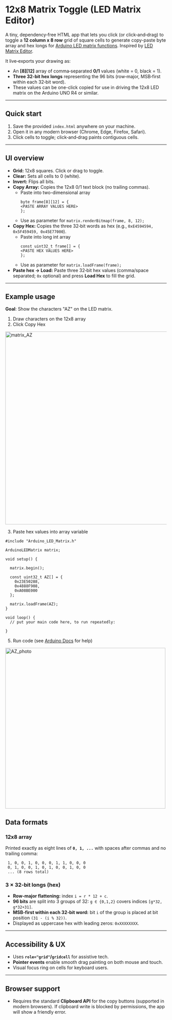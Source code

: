 # 12x8 Matrix Toggle (LED Matrix Editor)

A tiny, dependency‑free HTML app that lets you click (or click‑and‑drag) to toggle a **12 column x 8 row** grid of square cells to generate copy-paste byte array and hex longs for [Arduino LED matrix functions](https://docs.arduino.cc/tutorials/uno-r4-wifi/led-matrix/). Inspired by [LED Matrix Editor](https://ledmatrix-editor.arduino.cc/).

It live‑exports your drawing as:

* An **[8][12]** array of comma‑separated **0/1** values (white = 0, black = 1).
* **Three 32‑bit hex longs** representing the 96 bits (row‑major, MSB‑first within each 32‑bit word).
* These values can be one-click copied for use in driving the 12x8 LED matrix on the Arduino UNO R4 or similar.

---

## Quick start

1. Save the provided `index.html` anywhere on your machine.
2. Open it in any modern browser (Chrome, Edge, Firefox, Safari).
3. Click cells to toggle; click‑and‑drag paints contiguous cells.

---

## UI overview

* **Grid:** 12x8 squares. Click or drag to toggle.
* **Clear:** Sets all cells to 0 (white).
* **Invert:** Flips all bits.
* **Copy Array:** Copies the 12x8 0/1 text block (no trailing commas).
  * Paste into two-dimensional array
    ```
    byte frame[8][12] = {
    <PASTE ARRAY VALUES HERE>
    };
    ```
  * Use as parameter for ```matrix.renderBitmap(frame, 8, 12);```
* **Copy Hex:** Copies the three 32‑bit words as hex (e.g., `0xE4594594, 0x5F459459, 0x45E77000`).
  * Paste into long int array
    ```
    const uint32_t frame[] = {
    <PASTE HEX VALUES HERE>
    };
    ```
  * Use as parameter for ```matrix.loadFrame(frame);```
* **Paste hex → Load:** Paste three 32‑bit hex values (comma/space separated; `0x` optional) and press **Load Hex** to fill the grid.

---

## Example usage
**Goal**: Show the characters "AZ" on the LED matrix.
1. Draw characters on the 12x8 array
2. Click Copy Hex
<img width="600" alt="matrix_AZ" src="https://github.com/user-attachments/assets/426c2b6f-bfb9-498f-a7c8-b500e8882087" />

3. Paste hex values into array variable
```
#include "Arduino_LED_Matrix.h"

ArduinoLEDMatrix matrix;

void setup() {

  matrix.begin();

  const uint32_t AZ[] = {
    0x23E50288,
    0x4888F908,
    0xA08BE000
  };

  matrix.loadFrame(AZ);
}

void loop() {
  // put your main code here, to run repeatedly:

}
```
5. Run code (see [Arduino Docs](https://docs.arduino.cc/tutorials/uno-r4-wifi/led-matrix/#how-to-write-a-frame) for help)
<img width="500" alt="AZ_photo" src="https://github.com/user-attachments/assets/82d8c226-8777-4953-bfd5-ca7fcb523f98" />

## Data formats

### 12x8 array

Printed exactly as eight lines of **`0, 1, ...`** with spaces after commas and no trailing comma:

```
 1, 0, 0, 1, 0, 0, 0, 1, 1, 0, 0, 0
 0, 1, 0, 0, 1, 0, 1, 0, 0, 1, 0, 0
 ... (8 rows total)
```

### 3 × 32‑bit longs (hex)

* **Row‑major flattening:** index `i = r * 12 + c`.
* **96 bits** are split into 3 groups of 32: `g ∈ {0,1,2}` covers indices `[g*32, g*32+31]`.
* **MSB‑first within each 32‑bit word:** bit `i` of the group is placed at bit position `(31 - (i % 32))`.
* Displayed as uppercase hex with leading zeros: `0xXXXXXXXX`.

---

## Accessibility & UX

* Uses **`role="grid"`/`gridcell`** for assistive tech.
* **Pointer events** enable smooth drag painting on both mouse and touch.
* Visual focus ring on cells for keyboard users.

---

## Browser support

* Requires the standard **Clipboard API** for the copy buttons (supported in modern browsers). If clipboard write is blocked by permissions, the app will show a friendly error.
